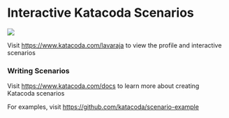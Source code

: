 # Interactive Katacoda Scenarios

[![](http://shields.katacoda.com/katacoda/lavaraja/count.svg)](https://www.katacoda.com/lavaraja "Get your profile on Katacoda.com")

Visit https://www.katacoda.com/lavaraja to view the profile and interactive scenarios

### Writing Scenarios
Visit https://www.katacoda.com/docs to learn more about creating Katacoda scenarios

For examples, visit https://github.com/katacoda/scenario-example
